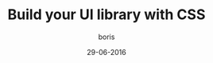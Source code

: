 ---
layout: video
title: "Build your UI library with CSS"
youtube_slug: "GNtohfhj_A4"
date: 29-06-2016
author: boris
locale: "en"
labels:
  - workshop
pushed: true
thumbnail: 2016-06-29-build-your-ui-library-css.jpg
description: "In this workshop, you will learn to code navbars, buttons, cards, dropdown-lists, banners, badges, etc… and other UI components that you retrieve in most web apps. To do that, we will cover lots of cool CSS techniques and patterns by reproducing components from existing websites (Product Hunt or Medium). Positioning techniques, flexbox, transitions, filters, etc.. you'll learn a lot of crazy CSS stuff, we promise!"
---